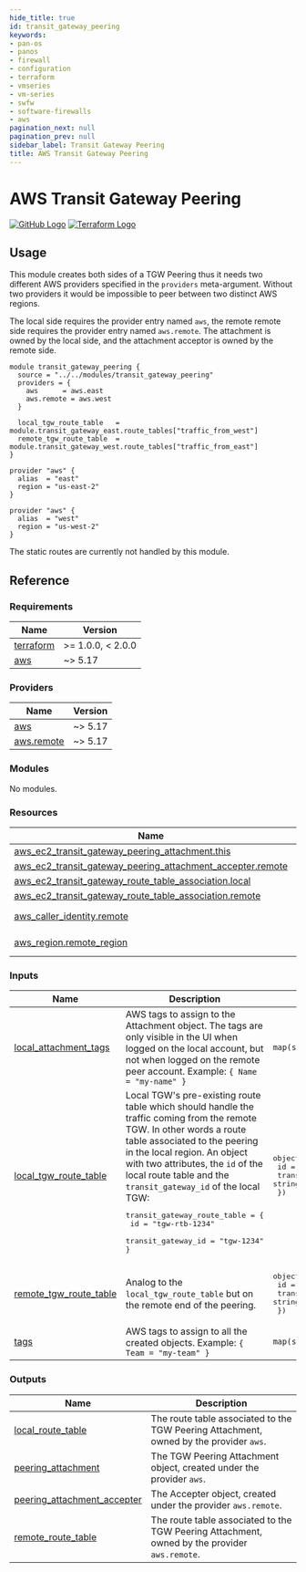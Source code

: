 ```yaml
---
hide_title: true
id: transit_gateway_peering
keywords:
- pan-os
- panos
- firewall
- configuration
- terraform
- vmseries
- vm-series
- swfw
- software-firewalls
- aws
pagination_next: null
pagination_prev: null
sidebar_label: Transit Gateway Peering
title: AWS Transit Gateway Peering
---
```


# AWS Transit Gateway Peering

[![GitHub Logo](/img/view_on_github.png)](https://github.com/PaloAltoNetworks/terraform-aws-swfw-modules/tree/main/modules/transit_gateway_peering) [![Terraform Logo](/img/view_on_terraform_registry.png)](https://registry.terraform.io/modules/PaloAltoNetworks/swfw-modules/aws/latest/submodules/transit_gateway_peering)

## Usage

This module creates both sides of a TGW Peering thus it needs two different AWS providers specified in the `providers` meta-argument.
Without two providers it would be impossible to peer between two distinct AWS regions.

The local side requires the provider entry named `aws`, the remote remote side requires the provider entry named `aws.remote`. The attachment
is owned by the local side, and the attachment acceptor is owned by the remote side.

```hcl2
module transit_gateway_peering {
  source = "../../modules/transit_gateway_peering"
  providers = {
    aws      = aws.east
    aws.remote = aws.west
  }

  local_tgw_route_table   = module.transit_gateway_east.route_tables["traffic_from_west"]
  remote_tgw_route_table  = module.transit_gateway_west.route_tables["traffic_from_east"]
}

provider "aws" {
  alias  = "east"
  region = "us-east-2"
}

provider "aws" {
  alias  = "west"
  region = "us-west-2"
}
```

The static routes are currently not handled by this module.

## Reference
<!-- BEGINNING OF PRE-COMMIT-TERRAFORM DOCS HOOK -->
### Requirements

| Name | Version |
|------|---------|
| <a name="requirement_terraform"></a> [terraform](#requirement\_terraform) | >= 1.0.0, < 2.0.0 |
| <a name="requirement_aws"></a> [aws](#requirement\_aws) | ~> 5.17 |

### Providers

| Name | Version |
|------|---------|
| <a name="provider_aws"></a> [aws](#provider\_aws) | ~> 5.17 |
| <a name="provider_aws.remote"></a> [aws.remote](#provider\_aws.remote) | ~> 5.17 |

### Modules

No modules.

### Resources

| Name | Type |
|------|------|
| [aws_ec2_transit_gateway_peering_attachment.this](https://registry.terraform.io/providers/hashicorp/aws/latest/docs/resources/ec2_transit_gateway_peering_attachment) | resource |
| [aws_ec2_transit_gateway_peering_attachment_accepter.remote](https://registry.terraform.io/providers/hashicorp/aws/latest/docs/resources/ec2_transit_gateway_peering_attachment_accepter) | resource |
| [aws_ec2_transit_gateway_route_table_association.local](https://registry.terraform.io/providers/hashicorp/aws/latest/docs/resources/ec2_transit_gateway_route_table_association) | resource |
| [aws_ec2_transit_gateway_route_table_association.remote](https://registry.terraform.io/providers/hashicorp/aws/latest/docs/resources/ec2_transit_gateway_route_table_association) | resource |
| [aws_caller_identity.remote](https://registry.terraform.io/providers/hashicorp/aws/latest/docs/data-sources/caller_identity) | data source |
| [aws_region.remote_region](https://registry.terraform.io/providers/hashicorp/aws/latest/docs/data-sources/region) | data source |

### Inputs

| Name | Description | Type | Default | Required |
|------|-------------|------|---------|:--------:|
| <a name="input_local_attachment_tags"></a> [local\_attachment\_tags](#input\_local\_attachment\_tags) | AWS tags to assign to the Attachment object. The tags are only visible in the UI when logged on the local account, but not when logged on the remote peer account. Example: `{ Name = "my-name" }` | `map(string)` | `{}` | no |
| <a name="input_local_tgw_route_table"></a> [local\_tgw\_route\_table](#input\_local\_tgw\_route\_table) | Local TGW's pre-existing route table which should handle the traffic coming from the remote TGW. In other words a route table associated to the peering in the local region. An object with two attributes, the `id` of the local route table and the `transit_gateway_id` of the local TGW:<pre>transit\_gateway\_route\_table = {<br />  id                 = "tgw-rtb-1234"<br />  transit\_gateway\_id = "tgw-1234"<br />}</pre> | <pre>object({<br />    id                 = string<br />    transit\_gateway\_id = string<br />  })</pre> | n/a | yes |
| <a name="input_remote_tgw_route_table"></a> [remote\_tgw\_route\_table](#input\_remote\_tgw\_route\_table) | Analog to the `local_tgw_route_table` but on the remote end of the peering. | <pre>object({<br />    id                 = string<br />    transit\_gateway\_id = string<br />  })</pre> | n/a | yes |
| <a name="input_tags"></a> [tags](#input\_tags) | AWS tags to assign to all the created objects. Example: `{ Team = "my-team" }` | `map(string)` | `{}` | no |

### Outputs

| Name | Description |
|------|-------------|
| <a name="output_local_route_table"></a> [local\_route\_table](#output\_local\_route\_table) | The route table associated to the TGW Peering Attachment, owned by the provider `aws`. |
| <a name="output_peering_attachment"></a> [peering\_attachment](#output\_peering\_attachment) | The TGW Peering Attachment object, created under the provider `aws`. |
| <a name="output_peering_attachment_accepter"></a> [peering\_attachment\_accepter](#output\_peering\_attachment\_accepter) | The Accepter object, created under the provider `aws.remote`. |
| <a name="output_remote_route_table"></a> [remote\_route\_table](#output\_remote\_route\_table) | The route table associated to the TGW Peering Attachment, owned by the provider `aws.remote`. |
<!-- END OF PRE-COMMIT-TERRAFORM DOCS HOOK -->
